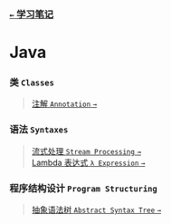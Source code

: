 ### [`←` 学习笔记](/notebook)

# Java

### 类 `Classes`

> [注解 `Annotation` `→`](annotation)

### 语法 `Syntaxes`

> [流式处理 `Stream Processing` `→`](stream)  
> [Lambda 表达式 `λ Expression` `→`](lambda)

### 程序结构设计 `Program Structuring`

> [抽象语法树 `Abstract Syntax Tree` `→`](ast)
